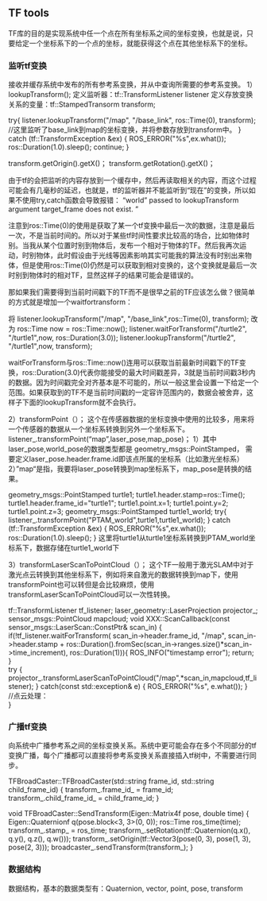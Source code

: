 ## TF tools  
TF库的目的是实现系统中任一个点在所有坐标系之间的坐标变换，也就是说，只要给定一个坐标系下的一个点的坐标，就能获得这个点在其他坐标系下的坐标。  
### 监听tf变换  
接收并缓存系统中发布的所有参考系变换，并从中查询所需要的参考系变换。
1）lookupTransform();
定义监听器：tf::TransformListener listener
定义存放变换关系的变量：tf::StampedTransorm transform;

try{
      listener.lookupTransform("/map", "/base_link",
                               ros::Time(0), transform);
      //这里监听了base_link到map的坐标变换，并将参数存放到transform中。
}
catch (tf::TransformException &ex) {
      ROS_ERROR("%s",ex.what());
      ros::Duration(1.0).sleep();
      continue;
}

transform.getOrigin().getX()；
transform.getRotation().getX()；

由于tf的会把监听的内容存放到一个缓存中，然后再读取相关的内容，而这个过程可能会有几毫秒的延迟，也就是，tf的监听器并不能监听到“现在”的变换，所以如果不使用try,catch函数会导致报错：
“world” passed to lookupTransform argument target_frame does not exist. ”

注意到ros::Time(0)的使用是获取了某一个tf变换中最后一次的数据，注意是最后一次，不是当前时间的。所以对于某些tf时间性要求比较高的场合，比如物体时别。当我从某个位置时别到物体后，发布一个相对于物体的TF。然后我再次运动，时别物体，此时假设由于光线等因素影响其实可能我的算法没有时别出来物体，但是使用ros::Time(0)仍然是可以获取到相对变换的，这个变换就是最后一次时别到物体时的相对TF，显然这样子的结果可能会是错误的。

那如果我们需要得到当前时间戳下的TF而不是很早之前的TF应该怎么做？很简单的方式就是增加一个waitfortransform：

将
listener.lookupTransform("/map", "/base_link",ros::Time(0), transform);
改为
ros::Time now = ros::Time::now();
listener.waitForTransform("/turtle2", "/turtle1",now, ros::Duration(3.0));
listener.lookupTransform("/turtle2", "/turtle1",now, transform);

waitForTransform与ros::Time::now()连用可以获取当前最新时间戳下的TF变换，ros::Duration(3.0)代表你能接受的最大时间戳差异，3就是当前时间戳3秒内的数据。因为时间戳完全对齐基本是不可能的，所以一般这里会设置一下给定一个范围。如果获取到的TF不是当前时间戳的一定容许范围内的，数据会被舍弃，这样子下面的lookupTransform就不会执行。

2）transformPoint（）；
这个在传感器数据的坐标变换中使用的比较多，用来将一个传感器的数据从一个坐标系转换到另外一个坐标系下。
listener_.transformPoint(“map”,laser_pose,map_pose)；
1）其中laser_pose,world_pose的数据类型都是 geometry_msgs::PointStamped， 需要定义laser_pose.header.frame.id即该点所属的坐标系（比如激光坐标系）
2）”map“是指，我要将laser_pose转换到map坐标系下，map_pose是转换的结果。


geometry_msgs::PointStamped turtle1;
turtle1.header.stamp=ros::Time();
turtle1.header.frame_id="turtle1";
turtle1.point.x=1;
turtle1.point.y=2;
turtle1.point.z=3;
geometry_msgs::PointStamped turtle1_world;
        try{
listener_.transformPoint("PTAM_world",turtle1,turtle1_world);
         }
             catch (tf::TransformException &ex) {
          ROS_ERROR("%s",ex.what());
          ros::Duration(1.0).sleep();
    }
这里将turtle1从turtle1坐标系转换到PTAM_world坐标系下，数据存储在turtle1_world下


3）transformLaserScanToPointCloud（）；
这个TF一般用于激光SLAM中对于激光点云转换到其他坐标系下，例如将来自激光的数据转换到map下，使用transformPoint也可以转但是会比较麻烦，使用transformLaserScanToPointCloud可以一次性转换。

tf::TransformListener tf_listener; 
laser_geometry::LaserProjection projector_;
sensor_msgs::PointCloud mapcloud; 
void XXX::ScanCallback(const sensor_msgs::LaserScan::ConstPtr& scan_in)
{
    if(!tf_listener.waitForTransform(
            scan_in->header.frame_id,
            "/map",
            scan_in->header.stamp + ros::Duration().fromSec(scan_in->ranges.size()*scan_in->time_increment),
           ros::Duration(1))){
        ROS_INFO("timestamp error");
        return;
    }   
    try
    {
        projector_.transformLaserScanToPointCloud("/map",*scan_in,mapcloud,tf_listener);
    }
    catch(const std::exception& e)
    {
        ROS_ERROR("%s", e.what());
    }	
	//点云处理：	    
}



### 广播tf变换  
向系统中广播参考系之间的坐标变换关系。系统中更可能会存在多个不同部分的tf变换广播，每个广播都可以直接将参考系变换关系直接插入tf树中，不需要进行同步。

TFBroadCaster::TFBroadCaster(std::string frame_id, std::string child_frame_id) {
    transform_.frame_id_ = frame_id;
    transform_.child_frame_id_ = child_frame_id;
}

void TFBroadCaster::SendTransform(Eigen::Matrix4f pose, double time) {
    Eigen::Quaternionf q(pose.block<3, 3>(0, 0));
    ros::Time ros_time(time);
    transform_.stamp_ = ros_time;
    transform_.setRotation(tf::Quaternion(q.x(), q.y(), q.z(), q.w()));
    transform_.setOrigin(tf::Vector3(pose(0, 3), pose(1, 3), pose(2, 3)));
    broadcaster_.sendTransform(transform_);
}


### 数据结构  
数据结构，基本的数据类型有：Quaternion, vector, point, pose, transform